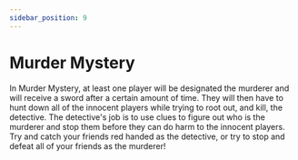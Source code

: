 ```yaml
---
sidebar_position: 9
---
```


# Murder Mystery

In Murder Mystery, at least one player will be designated the murderer and will receive a sword after a certain amount of time. They will then have to hunt down all of the innocent players while trying to root out, and kill, the detective. The detective's job is to use clues to figure out who is the murderer and stop them before they can do harm to the innocent players. Try and catch your friends red handed as the detective, or try to stop and defeat all of your friends as the murderer!
